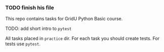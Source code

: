 ### TODO finish his file 
This repo contains tasks for GridU Python Basic course.

TODO: add short intro to `pytest`

All tasks placed in `practice` dir.
For each task you should create tests. For tests use `pytest`.
